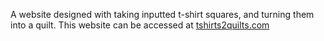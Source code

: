 A website designed with taking inputted t-shirt squares, and turning them into a quilt. This website can be accessed at [tshirts2quilts.com](https://tshirts2quilts-vqclnhbdfa-uk.a.run.app)
